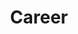 ---
title: "Career"
weight: 80
links:
- title: "What a great technical resume can do for you"
  link: "https://blog.leetresumes.com/blog/what-a-great-technical-resume-can-do-for-you"
- title: "How to write an effective developer resume: Advice from a hiring manager"
  link: "https://stackoverflow.blog/2020/11/25/how-to-write-an-effective-developer-resume-advice-from-a-hiring-manager/"
- title: "Slow Down, Finish Faster"
  link: "https://briandicroce.com/slow-down-finish-faster/"
- title: "The System Design Primer"
  link: "https://github.com/donnemartin/system-design-primer#study-guide"
- title: "Tech Interview Handbook"
  link: "https://techinterviewhandbook.org"
- title: "InterviewBit"
  link: "https://www.interviewbit.com/practice/"
---